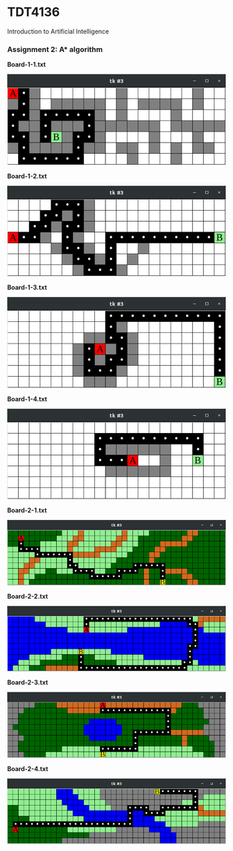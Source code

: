 # TDT4136
Introduction to Artificial Intelligence 

### Assignment 2: A* algorithm

**Board-1-1.txt**

![Board-1-1](https://github.com/wQuole/TDT4136/blob/master/astar_algorithm/imgs/board1-1.png)

**Board-1-2.txt**

![Board-1-2](https://github.com/wQuole/TDT4136/blob/master/astar_algorithm/imgs/board1-2.png)

**Board-1-3.txt**

![Board-1-3](https://github.com/wQuole/TDT4136/blob/master/astar_algorithm/imgs/board1-3.png)

**Board-1-4.txt**

![Board-1-4](https://github.com/wQuole/TDT4136/blob/master/astar_algorithm/imgs/board1-4.png)

**Board-2-1.txt**

![Board-2-1](https://github.com/wQuole/TDT4136/blob/master/astar_algorithm/imgs/board2-1.png)

**Board-2-2.txt**

![Board-2-2](https://github.com/wQuole/TDT4136/blob/master/astar_algorithm/imgs/board2-2.png)

**Board-2-3.txt**

![Board-2-3](https://github.com/wQuole/TDT4136/blob/master/astar_algorithm/imgs/board2-3.png)

**Board-2-4.txt**

![Board-2-4](https://github.com/wQuole/TDT4136/blob/master/astar_algorithm/imgs/board2-4.png)

